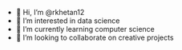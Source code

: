- 👋 Hi, I’m @rkhetan12
- 👀 I’m interested in data science
- 🌱 I’m currently learning computer science
- 💞️ I’m looking to collaborate on creative projects

<!---
rkhetan12/rkhetan12 is a ✨ special ✨ repository because its `README.md` (this file) appears on your GitHub profile.
You can click the Preview link to take a look at your changes.
--->
